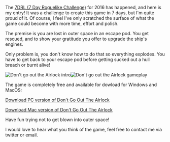 The [7DRL (7 Day Roguelike Challenge)](http://www.roguebasin.com/index.php?title=7DRL) for 2016 has happened, and here is my entry!
It was a challenge to create this game in 7 days, but I'm quite proud of it.
Of course, I feel I've only scratched the surface of what the game could become with more time, effort and polish.

The premise is you are lost in outer space in an escape pod.
You get rescued, and to show your gratitude you offer to upgrade the ship's engines.

Only problem is, you don't know how to do that so everything explodes.
You have to get back to your escape pod before getting sucked out a hull breach or burnt alive!

<img src="/content/images/dgota-2.jpg" alt="Don't go out the Airlock intro" class="img-inline-left"><img src="/content/images/dgota-1.jpg" alt="Don't go out the Airlock gameplay" class="img-inline-right">

The game is completely free and available for dowload for Windows and MacOS:

[Download PC version of Don't Go Out The Airlock](/downloads/DontGoOutTheAirlock.zip)

[Download Mac version of Don't Go Out The Airlock](/downloads/DontGoOutTheAirlock.app.zip)

Have fun trying not to get blown into outer space!

I would love to hear what you think of the game, feel free to contact me via twitter or email.
